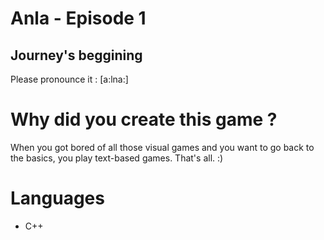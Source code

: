 # Anla - Episode 1
## Journey's beggining

Please pronounce it : [a:lna:]

# Why did you create this game ?

When you got bored of all those visual games and you want to go back to the basics, you play text-based games. That's all. :)

# Languages

* C++